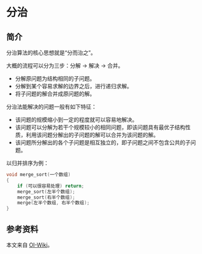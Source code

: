 # 分治

## 简介

分治算法的核心思想就是“分而治之”。

大概的流程可以分为三步：分解 -> 解决 -> 合并。

- 分解原问题为结构相同的子问题。
- 分解到某个容易求解的边界之后，进行递归求解。
- 将子问题的解合并成原问题的解。

分治法能解决的问题一般有如下特征：

- 该问题的规模缩小到一定的程度就可以容易地解决。
- 该问题可以分解为若干个规模较小的相同问题，即该问题具有最优子结构性质，利用该问题分解出的子问题的解可以合并为该问题的解。
- 该问题所分解出的各个子问题是相互独立的，即子问题之间不包含公共的子问题。

以归并排序为例：

```cpp
void merge_sort(一个数组)
{
    if (可以很容易处理) return;
    merge_sort(左半个数组);
    merge_sort(右半个数组);
    merge(左半个数组, 右半个数组);
}
```

## 参考资料

本文来自 [OI-Wiki](https://oi-wiki.org/basic/divide-and-conquer/)。
